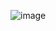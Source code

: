 ![image](https://github.com/ilrexho2011/Project-EULER-Possible-Solutions-Problems-101_to_200/assets/61479363/8ffab000-a33c-4b0a-bd73-38a58aaeacaf)

